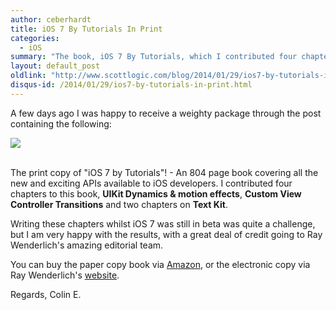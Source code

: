 ```yaml
---
author: ceberhardt
title: iOS 7 By Tutorials In Print
categories:
  - iOS
summary: "The book, iOS 7 By Tutorials, which I contributed four chapters to, is now in print."
layout: default_post
oldlink: "http://www.scottlogic.com/blog/2014/01/29/ios7-by-tutorials-in-print.html"
disqus-id: /2014/01/29/ios7-by-tutorials-in-print.html
---
```


A few days ago I was happy to receive a weighty package through the post containing the following:

<img src="{{ site.baseurl }}/ceberhardt/assets/iOS7ByTutorials.jpg" />

<br/>
<br/>

The print copy of "iOS 7 by Tutorials"! - An 804 page book covering all the new and exciting APIs available to iOS developers. I contributed four chapters to this book, **UIKit Dynamics & motion effects**, **Custom View Controller Transitions** and two chapters on **Text Kit**.

Writing these chapters whilst iOS 7 was still in beta was quite a challenge, but I am very happy with the results, with a great deal of credit going to Ray Wenderlich's amazing editorial team.

You can buy the paper copy book via <a href="http://www.amazon.co.uk/iOS-By-Tutorials-Christine-Abernathy/dp/0989675106">Amazon</a>, or the electronic copy via Ray Wenderlich's <a href="http://www.raywenderlich.com/store/ios-7-by-tutorials">website</a>.

Regards, Colin E.



























